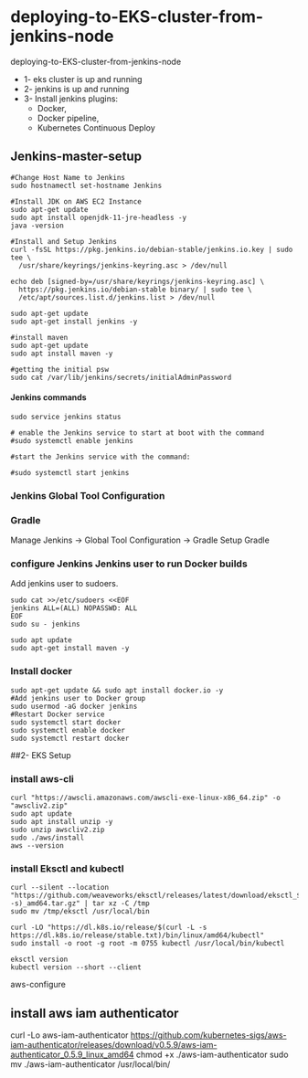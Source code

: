 # deploying-to-EKS-cluster-from-jenkins-node
deploying-to-EKS-cluster-from-jenkins-node

* 1- eks cluster is up and running
* 2- jenkins is up and running
* 3- Install jenkins plugins:
  * Docker, 
  * Docker pipeline,
  * Kubernetes Continuous Deploy


## Jenkins-master-setup

```
#Change Host Name to Jenkins
sudo hostnamectl set-hostname Jenkins

#Install JDK on AWS EC2 Instance
sudo apt-get update 
sudo apt install openjdk-11-jre-headless -y
java -version

#Install and Setup Jenkins
curl -fsSL https://pkg.jenkins.io/debian-stable/jenkins.io.key | sudo tee \
  /usr/share/keyrings/jenkins-keyring.asc > /dev/null

echo deb [signed-by=/usr/share/keyrings/jenkins-keyring.asc] \
  https://pkg.jenkins.io/debian-stable binary/ | sudo tee \
  /etc/apt/sources.list.d/jenkins.list > /dev/null  

sudo apt-get update
sudo apt-get install jenkins -y

#install maven
sudo apt-get update
sudo apt install maven -y

#getting the initial psw
sudo cat /var/lib/jenkins/secrets/initialAdminPassword
```

#### Jenkins commands

```
sudo service jenkins status

# enable the Jenkins service to start at boot with the command
#sudo systemctl enable jenkins

#start the Jenkins service with the command:

#sudo systemctl start jenkins
```

### Jenkins Global Tool Configuration

### Gradle 

Manage Jenkins -> Global Tool Configuration -> Gradle
Setup Gradle


###  configure Jenkins Jenkins user to run Docker builds

Add jenkins user to sudoers.

```
sudo cat >>/etc/sudoers <<EOF
jenkins ALL=(ALL) NOPASSWD: ALL 
EOF
sudo su - jenkins 
```


```
sudo apt update
sudo apt-get install maven -y
```

### Install docker

```
sudo apt-get update && sudo apt install docker.io -y
#Add jenkins user to Docker group
sudo usermod -aG docker jenkins
#Restart Docker service
sudo systemctl start docker
sudo systemctl enable docker
sudo systemctl restart docker
```

##2- EKS Setup

### install aws-cli

```
curl "https://awscli.amazonaws.com/awscli-exe-linux-x86_64.zip" -o "awscliv2.zip"
sudo apt update
sudo apt install unzip -y
sudo unzip awscliv2.zip
sudo ./aws/install
aws --version
```

### install Eksctl and kubectl

```
curl --silent --location "https://github.com/weaveworks/eksctl/releases/latest/download/eksctl_$(uname -s)_amd64.tar.gz" | tar xz -C /tmp
sudo mv /tmp/eksctl /usr/local/bin

curl -LO "https://dl.k8s.io/release/$(curl -L -s https://dl.k8s.io/release/stable.txt)/bin/linux/amd64/kubectl"
sudo install -o root -g root -m 0755 kubectl /usr/local/bin/kubectl

eksctl version
kubectl version --short --client
```


aws-configure


## install aws iam authenticator
curl -Lo aws-iam-authenticator https://github.com/kubernetes-sigs/aws-iam-authenticator/releases/download/v0.5.9/aws-iam-authenticator_0.5.9_linux_amd64
chmod +x ./aws-iam-authenticator
sudo mv ./aws-iam-authenticator /usr/local/bin/

